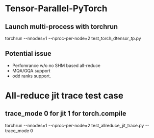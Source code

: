 # Tensor-Parallel-PyTorch
## Launch multi-process with torchrun 
torchrun --nnodes=1 --nproc-per-node=2 test_torch_dtensor_tp.py

## Potential issue
- Perfomrance w/o no SHM based all-reduce
- MQA/GQA support
- odd ranks support. 

# All-reduce jit trace test case
## trace_mode 0 for jit 1 for torch.compile 
torchrun --nnodes=1 --nproc-per-node=2 test_allreduce_jit_trace.py --trace_mode 0 
